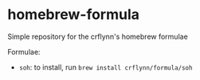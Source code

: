 # homebrew-formula

Simple repository for the crflynn's homebrew formulae

Formulae:
* ``soh``: to install, run ``brew install crflynn/formula/soh``
